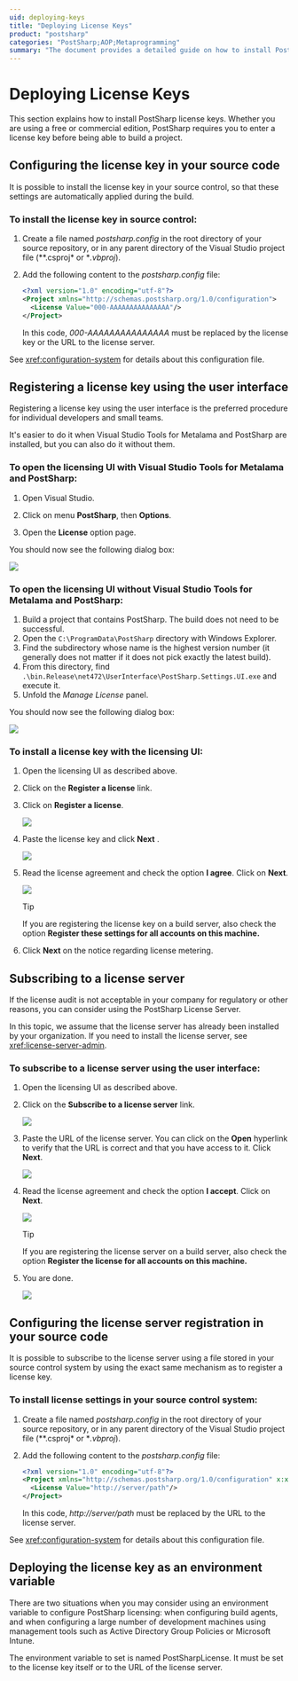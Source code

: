```yaml
---
uid: deploying-keys
title: "Deploying License Keys"
product: "postsharp"
categories: "PostSharp;AOP;Metaprogramming"
summary: "The document provides a detailed guide on how to install PostSharp license keys, including configuring the key in source code, registering it using the user interface, subscribing to a license server, and deploying the key as an environment variable."
---
```

# Deploying License Keys

This section explains how to install PostSharp license keys.
Whether you are using a free or commercial edition, PostSharp requires you to enter a license key before being able to build a project.


## Configuring the license key in your source code

It is possible to install the license key in your source control, so that these settings are automatically applied during the build.


### To install the license key in source control:

1. Create a file named *postsharp.config* in the root directory of your source repository, or in any parent directory of the Visual Studio project file (**.csproj* or **.vbproj*). 


2. Add the following content to the *postsharp.config* file: 

    ```xml
    <?xml version="1.0" encoding="utf-8"?>
    <Project xmlns="http://schemas.postsharp.org/1.0/configuration">
      <License Value="000-AAAAAAAAAAAAAAA"/>
    </Project>
    ```

    In this code, *000-AAAAAAAAAAAAAAA* must be replaced by the license key or the URL to the license server. 


See <xref:configuration-system> for details about this configuration file. 


## Registering a license key using the user interface

Registering a license key using the user interface is the preferred procedure for individual developers and small teams.

It's easier to do it when Visual Studio Tools for Metalama and PostSharp are installed, but you can also do it without them.


### To open the licensing UI with Visual Studio Tools for Metalama and PostSharp:

1. Open Visual Studio.


2. Click on menu **PostSharp**, then **Options**. 


3. Open the **License** option page. 

You should now see the following dialog box:

![](VsLicenseOptions.PNG)


### To open the licensing UI without Visual Studio Tools for Metalama and PostSharp:

1. Build a project that contains PostSharp. The build does not need to be successful.
2. Open the `C:\ProgramData\PostSharp` directory with Windows Explorer.
3. Find the subdirectory whose name is the highest version number (it generally does not matter if it does not pick exactly the latest build).
4. From this directory, find `.\bin.Release\net472\UserInterface\PostSharp.Settings.UI.exe` and execute it.
5. Unfold the _Manage License_ panel.

You should now see the following dialog box:

![](PostSharpSettingsUI.png)


### To install a license key with the licensing UI:

1. Open the licensing UI as described above.

2. Click on the **Register a license** link. 

3. Click on **Register a license**. 

    ![](LicenseWizard1.PNG)


4. Paste the license key and click **Next** . 

    ![](LicenseWizard2.PNG)


5. Read the license agreement and check the option **I agree**. Click on **Next**. 

    ![](LicenseWizard3.PNG)

    > [!TIP]
    > If you are registering the license key on a build server, also check the option **Register these settings for all accounts on this machine.** 


6. Click **Next** on the notice regarding license metering. 



## Subscribing to a license server

If the license audit is not acceptable in your company for regulatory or other reasons, you can consider using the PostSharp License Server.

In this topic, we assume that the license server has already been installed by your organization. If you need to install the license server, see <xref:license-server-admin>. 


### To subscribe to a license server using the user interface:

1. Open the licensing UI as described above.


2. Click on the **Subscribe to a license server** link. 

    ![](LicenseServer5.png)


5. Paste the URL of the license server. You can click on the **Open** hyperlink to verify that the URL is correct and that you have access to it. Click **Next**. 

    ![](LicenseServer6.png)


3. Read the license agreement and check the option **I accept**. Click on **Next**. 

    ![](LicenseServer7.png)

    > [!TIP]
    > If you are registering the license server on a build server, also check the option **Register the license for all accounts on this machine.** 


4. You are done.

    ![](LicenseServer8.png)



## Configuring the license server registration in your source code

It is possible to subscribe to the license server using a file stored in your source control system by using the exact same mechanism as to register a license key.


### To install license settings in your source control system:

1. Create a file named *postsharp.config* in the root directory of your source repository, or in any parent directory of the Visual Studio project file (**.csproj* or **.vbproj*). 


2. Add the following content to the *postsharp.config* file: 

    ```xml
    <?xml version="1.0" encoding="utf-8"?>
    <Project xmlns="http://schemas.postsharp.org/1.0/configuration" x:xmlns="http://schemas.postsharp.org/1.0/configuration">
      <License Value="http://server/path"/>
    </Project>
    ```

    In this code, *http://server/path* must be replaced by the URL to the license server. 


See <xref:configuration-system> for details about this configuration file. 


## Deploying the license key as an environment variable

There are two situations when you may consider using an environment variable to configure PostSharp licensing: when configuring build agents, and when configuring a large number of development machines using management tools such as Active Directory Group Policies or Microsoft Intune.

The environment variable to set is named PostSharpLicense. It must be set to the license key itself or to the URL of the license server.


